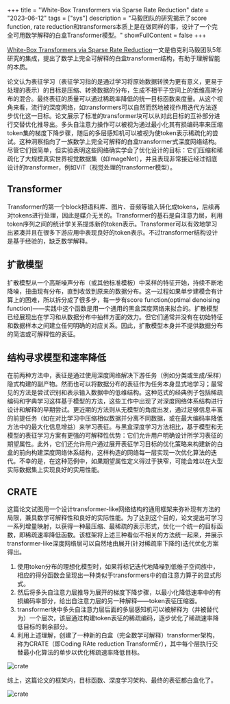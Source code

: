 +++
title = "White-Box Transformers via Sparse Rate Reduction"
date = "2023-06-12"
tags = ["sys"]
description = "马毅团队的研究揭示了score function, rate reduction和transformers本质上是在做同样的事，设计了一个完全可用数学解释的白盒Transformer模型。"
showFullContent = false
+++

[White-Box Transformers via Sparse Rate Reduction](https://link.zhihu.com/?target=https%3A//arxiv.org/abs/2306.01129)一文是伯克利马毅团队5年研究的集成，提出了数学上完全可解释的白盒transformer结构，有助于理解智能的本质。

论文认为表征学习（表征学习指的是通过学习将原始数据转换为更有意义，更易于处理的表示）的目标是压缩、转换数据的分布，生成不相干子空间上的低维高斯分布的混合。最终表征的质量可以通过稀疏率降低的统一目标函数来度量。从这个视角来看，流行的深度网络，如transformers可以自然而然地被视作用迭代方法逐步优化这一目标。论文展示了标准的transformer块可以从对此目标的互补部分进行交替优化推导出。多头自注意力操作可以被视为通过最小化其有损编码率来压缩token集的梯度下降步骤，随后的多层感知机可以被视为使token表示稀疏化的尝试。这种洞察指向了一族数学上完全可解释的白盒transformer式深度网络结构。尽管它们很简单，但实验表明这些网络确实学会了优化设计的目标：它们压缩和稀疏化了大规模真实世界视觉数据集（如ImageNet），并且表现非常接近经过彻底设计的transformer，例如ViT（视觉处理的transformer模型）。

## Transformer
Transformer的第一个block把语料库、图片、音频等输入转化成tokens，后续再对tokens进行处理，因此是媒介无关的。Transformer的基石是自注意力层，利用token序列之间的统计学关系提炼新的token表示。Transformer可以有效地学习出紧凑并且在很多下游应用中表现良好的token表示。不过transformer结构设计是基于经验的，缺乏数学解释。

## 扩散模型
扩散模型从一个高斯噪声分布（或其他标准模板）中采样的特征开始，持续不断地降噪，扭曲现有分布，直到收敛到原来的数据分布。这一过程如果单步建模会有计算上的困难，所以拆分成了很多步，每一步有score function(optimal denoising function)——实践中这个函数是用一个通用的黑盒深度网络来拟合的。扩散模型已经展现出在学习和从数据分布中抽样方面的效力。但它们通常并没有在初始特征和数据样本之间建立任何明确的对应关系。因此，扩散模型本身并不提供数据分布的简洁或可解释性的表征。

## 结构寻求模型和速率降低
在前两种方法中，表征是通过使用深度网络解决下游任务（例如分类或生成/采样）隐式构建的副产物。然而也可以将数据分布的表征作为任务本身显式地学习；最常见的方法是尝试识别和表示输入数据中的低维结构。这种范式的经典例子包括稀疏编码和字典学习这样基于模型的方法，这些工作中出现了对深度网络体系结构进行设计和解释的早期尝试。更近期的方法则从无模型的角度出发，通过足够信息丰富的前提任务（如在对比学习中压缩相似数据并分离不同数据，或在最大编码率降低方法中的最大化信息增益）来学习表征。与黑盒深度学习方法相比，基于模型和无模型的表征学习方案有更强的可解释性优势：它们允许用户明确设计所学习表征的期望属性。此外，它们还允许用户通过展开表征学习目标的优化策略来构建新的白盒的前向构建深度网络体系结构，这样构造的网络每一层实现一次优化算法的迭代。不幸的是，在这种范例中，如果期望属性定义得过于狭窄，可能会难以在大型实际数据集上实现良好的实用性能。

## CRATE
这篇论文试图用一个设计transformer-like网络结构的通用框架来弥补现有方法的局限，兼具数学可解释性和良好的实际性能。为了达到这个目的，论文提出可学习一系列增量映射，以获得一种最压缩、最稀疏的表示形式，优化一个统一的目标函数，即稀疏速率降低函数。该框架将上述三种看似不相关的方法统一起来，并展示transformer-like深度网络层可以自然地由展开(针对稀疏率下降的)迭代优化方案得出。

1. 使用token分布的理想化模型时，如果将标记迭代地降噪到低维子空间族中，相应的得分函数会呈现出一种类似于transformers中的自注意力算子的显式形式。
2. 然后将多头自注意力层推导为展开的梯度下降步骤，以最小化降低速率中的有损编码率部分，给出自注意力层的另一种解释——token表征压缩器。
3. transformer块中多头自注意力层后面的多层感知机可以被解释为（并被替代为）一个层次，该层通过构建token表征的稀疏编码，逐步优化了稀疏速率降低目标的剩余部分。
4. 利用上述理解，创建了一种新的白盒（完全数学可解释）transformer架构，称为CRATE（即Coding RAte reduction TransformEr），其中每个层执行交替最小化算法的单步以优化稀疏速率降低目标。

![crate](https://cmbbq.github.io/img/cate0.png)

综上，这篇论文的框架内，目标函数、深度学习架构、最终的表征都白盒化了。

![crate](https://cmbbq.github.io/img/cate.png)
